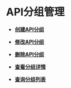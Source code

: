 # API分组管理<a name="apig-phapi-180713014"></a>

-   **[创建API分组](创建API分组-1.md)**  

-   **[修改API分组](修改API分组-2.md)**  

-   **[删除API分组](删除API分组-3.md)**  

-   **[查看分组详情](查看分组详情-4.md)**  

-   **[查询分组列表](查询分组列表-5.md)**  


